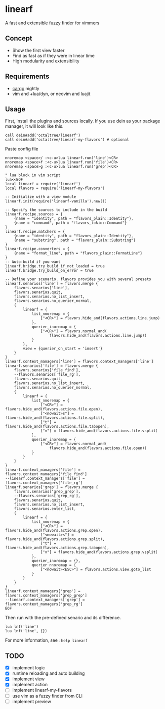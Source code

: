 # linearf
A fast and extensible fuzzy finder for vimmers

## Concept
* Show the first view faster
* Find as fast as if they were in linear time
* High modularity and extensibility

## Requirements
* [cargo](https://doc.rust-lang.org/book/ch01-01-installation.html) nightly
* vim and +lua/dyn, or neovim and luajit

## Usage
First, install the plugins and sources locally. If you use dein as your package
manager, it will look like this.
```vim
call dein#add('octaltree/linearf')
call dein#add('octaltree/linearf-my-flavors') # optional
```

Paste config file
```vim
nnoremap <space>/ :<c-u>lua linearf.run('line')<CR>
nnoremap <space>f :<c-u>lua linearf.run('file')<CR>
nnoremap <space>g :<c-u>lua linearf.run('grep')<CR>

" lua block in vim script
lua<<EOF
local linearf = require('linearf')
local flavors = require('linearf-my-flavors')

-- Initialize with a view module
linearf.init(require('linearf-vanilla').new())

-- Specify the sources to include in the build
linearf.recipe.sources = {
    {name = "identity", path = "flavors_plain::Identity"},
    {name = "command", path = "flavors_tokio::Command"}
}
linearf.recipe.matchers = {
    {name = "identity", path = "flavors_plain::Identity"},
    {name = "substring", path = "flavors_plain::Substring"}
}
linearf.recipe.converters = {
    {name = "format_line", path = "flavors_plain::FormatLine"}
}
-- Auto-build if you want
linearf.bridge.try_build_if_not_loaded = true
linearf.bridge.try_build_on_error = true

-- Define your scenario. flavors provides you with several presets
linearf.senarios['line'] = flavors.merge {
    flavors.senarios['line'],
    flavors.senarios.quit,
    flavors.senarios.no_list_insert,
    flavors.senarios.no_querier_normal,
    {
        linearf = {
            list_nnoremap = {
                ["<CR>"] = flavors.hide_and(flavors.actions.line.jump)
            },
            querier_inoremap = {
                ["<CR>"] = flavors.normal_and(
                    flavors.hide_and(flavors.actions.line.jump))
            }
        },
        view = {querier_on_start = 'insert'}
    }
}
linearf.context_managers['line'] = flavors.context_managers['line']
linearf.senarios['file'] = flavors.merge {
    flavors.senarios['file_find'],
    --flavors.senarios['file_rg'],
    flavors.senarios.quit,
    flavors.senarios.no_list_insert,
    flavors.senarios.no_querier_normal,
    {
        linearf = {
            list_nnoremap = {
                ["<CR>"] = flavors.hide_and(flavors.actions.file.open),
                ["<nowait>s"] = flavors.hide_and(flavors.actions.file.split),
                ["t"] = flavors.hide_and(flavors.actions.file.tabopen),
                ["v"] = flavors.hide_and(flavors.actions.file.vsplit)
            },
            querier_inoremap = {
                ["<CR>"] = flavors.normal_and(
                    flavors.hide_and(flavors.actions.file.open))
            }
        }
    }
}
linearf.context_managers['file'] = flavors.context_managers['file_find']
--linearf.context_managers['file'] = flavors.context_managers['file_rg']
linearf.senarios['grep'] = flavors.merge {
    flavors.senarios['grep_grep'],
    --flavors.senarios['grep_rg'],
    flavors.senarios.quit,
    flavors.senarios.no_list_insert,
    flavors.senarios.enter_list,
    {
        linearf = {
            list_nnoremap = {
                ["<CR>"] = flavors.hide_and(flavors.actions.grep.open),
                ["<nowait>s"] = flavors.hide_and(flavors.actions.grep.split),
                ["t"] = flavors.hide_and(flavors.actions.grep.tabopen),
                ["v"] = flavors.hide_and(flavors.actions.grep.vsplit)
            },
            querier_inoremap = {},
            querier_nnoremap = {
                ["<nowait><ESC>"] = flavors.actions.view.goto_list
            }
        }
    }
}
linearf.context_managers['grep'] = flavors.context_managers['grep_grep']
--linearf.context_managers['grep'] = flavors.context_managers['grep_rg']
EOF
```

Then run with the pre-defined senario and its difference.
```vim
lua lnf('line')
lua lnf('line', {})
```
For more information, see `:help linearf`

## TODO
- [x] implement logic
- [x] runtime reloading and auto building
- [x] implement view
- [x] implement action
- [ ] implement linearf-my-flavors
- [ ] use vim as a fuzzy finder from CLI
- [ ] implement preview
